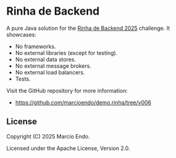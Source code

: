 # Rinha de Backend

A pure Java solution for the [Rinha de Backend 2025](https://github.com/zanfranceschi/rinha-de-backend-2025) challenge.
It showcases:

- No frameworks.
- No external libraries (except for testing).
- No external data stores.
- No external message brokers.
- No external load balancers.
- Tests.

Visit the GitHub repository for more information:

- https://github.com/marcioendo/demo.rinha/tree/v006

## License

Copyright (C) 2025 Marcio Endo.

Licensed under the Apache License, Version 2.0.

